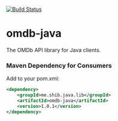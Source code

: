 [![Build Status](https://travis-ci.org/shiblymeeran/omdb-java.svg)](https://travis-ci.org/shiblymeeran/omdb-java)
# omdb-java #
The OMDb API library for Java clients.

### Maven Dependency for Consumers ###
Add to your pom.xml:

```xml
<dependency>
	<groupId>me.shib.java.lib</groupId>
	<artifactId>omdb-java</artifactId>
	<version>1.0.1</version>
</dependency>
```
